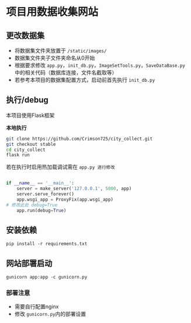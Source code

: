# 项目用数据收集网站

## 更改数据集

- 将数据集文件夹放置于 `/static/images/`
- 数据集文件夹子文件夹命名从0开始
- 根据要求修改 `app.py`，`init_db.py`，`ImageSetTools.py`，`SaveDataBase.py`中的相关代码（数据库连接，文件名截取等）
- 若参考本项目的数据集配置方式，启动前首先执行 `init_db.py`

## 执行/debug

本项目使用Flask框架

**本地执行**

```bash
git clone https://github.com/Crimson725/city_collect.git
git checkout stable
cd city_collect
flask run
```


若在执行时启用热加载调试需在 `app.py 进行修改`

```python

if __name__ == '__main__':
    server = make_server('127.0.0.1', 5000, app)
    server.serve_forever()
    app.wsgi_app = ProxyFix(app.wsgi_app)
# 修改此处 debug=True
    app.run(debug=True)

```

## 安装依赖

```
pip install -r requirements.txt
```

## 网站部署启动

```
gunicorn app:app -c gunicorn.py       
```

### 部署注意

- 需要自行配置nginx
- 修改 `gunicorn.py`内的部署设置
